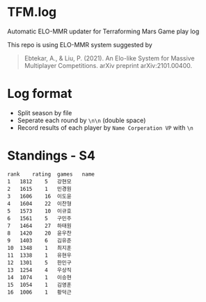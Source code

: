 # TFM.log
Automatic ELO-MMR updater for Terraforming Mars Game play log

This repo is using ELO-MMR system suggested by
> Ebtekar, A., & Liu, P. (2021). An Elo-like System for Massive Multiplayer Competitions. arXiv preprint arXiv:2101.00400.


# Log format
* Split season by file
* Seperate each round by `\n\n` (double space)
* Record results of each player by 
`Name Corperation VP`
with `\n`

# Standings - S4
```csv
rank	rating	games	name
1	1812	5	강현모
2	1615	1	민경원
3	1606	16	이도윤
4	1604	22	이찬형
5	1573	10	이규호
6	1561	5	구민주
7	1464	27	하태원
8	1420	20	윤우찬
9	1403	6	김유준
10	1348	1	최지훈
11	1338	1	유현우
12	1301	5	한민구
13	1254	4	우상직
14	1074	1	이승현
15	1054	1	김영훈
16	1006	1	황덕근
```
